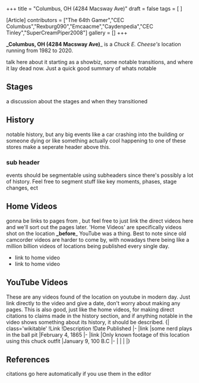 +++
title = "Columbus, OH (4284 Macsway Ave)"
draft = false
tags = [ ]

[Article]
contributors = ["The 64th Gamer","CEC Columbus","Rexburg090","Emcaacme","Caydenpedia","CEC Tinley","SuperCreamPiper2008"]
gallery = []
+++

**_Columbus, OH (4284 Macsway Ave)**_ is a _Chuck E. Cheese's_ location running from 1982 to 2020.


talk here about it starting as a showbiz, some notable transitions, and where it lay dead now. Just a quick good summary of whats notable

## Stages ##
a discussion about the stages and when they transitioned

## History ##
notable history, but any big events like a car crashing into the building or someone dying or like something actually cool happening to one of these stores make a seperate header above this. 

### sub header ###
events should be segmentable using subheaders since there's possibly a lot of history. Feel free to segment stuff like key moments, phases, stage changes, ect

## Home Videos ##
gonna be links to pages from , but feel free to just link the direct videos here and we'll sort out the pages later. 'Home Videos' are specifically videos shot on the location **_before**_ YouTube was a thing. Best to note since old camcorder videos are harder to come by, with nowadays there being like a million billion videos of locations being published every single day.

* link to home video
* link to home video

## YouTube Videos ##
These are any videos found of the location on youtube in modern day. Just link directly to the video and give a date, don't worry about making any pages. This is also good, just like the home videos, for making direct citations to claims made in the history section, and if anything notable in the video shows something about its history, it should be described.
{| class='wikitable'
!Link
!Description
!Date Published
|-
|link
|some nerd plays in the ball pit
|February 4, 1865
|-
|link
|Only known footage of this location using this chuck outfit
|January 9, 100 B.C
|-
|
|
|
|}

## References ##
citations go here automatically if you use them in the editor